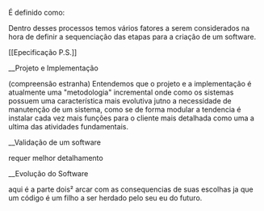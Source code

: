 É definido como:

Dentro desses processos temos vários fatores a serem considerados na hora de definir a sequenciação das etapas para a criação de um software.

[[Epecificação P.S.]] 

__Projeto e Implementação


(compreensão estranha)
Entendemos que o projeto e a implementação é atualmente uma "metodologia" incremental onde como os sistemas possuem uma característica mais evolutiva jutno a necessidade de manutenção de um sistema, como se de forma modular a tendencia é instalar cada vez mais funções para o cliente mais detalhada como uma a ultima das atividades fundamentais.

__Validação de um software

requer melhor detalhamento

__Evolução do Software

aqui é a parte dois² 
arcar com as consequencias de suas escolhas ja que um código é um filho a ser herdado pelo seu eu do futuro.
